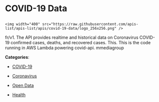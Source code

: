 # COVID-19 Data<p align="center">
    <img width="400" src="https://raw.githubusercontent.com/apis-list/apis-list/apis/covid-19-data/logo_256x256.png" />
</p>

fr/v1. The API provides realtime and historical data on Coronavirus COVID-19 confirmed cases, deaths, and recovered cases. This. This is the code running in AWS Lambda powering covid-api. mmediagroup

**Categories**:

- [COVID-19](https://github/apis-list/apis-list#covid-19)

- [Coronavirus](https://github/apis-list/apis-list#coronavirus)

- [Open Data](https://github/apis-list/apis-list#open-data)

- [Health](https://github/apis-list/apis-list#health)





